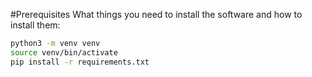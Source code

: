 #Prerequisites
What things you need to install the software and how to install them:

```bash
python3 -m venv venv
source venv/bin/activate  
pip install -r requirements.txt
```
